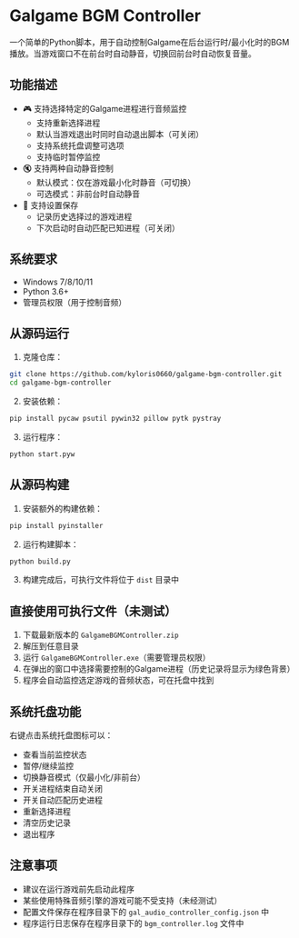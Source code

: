 # Galgame BGM Controller

一个简单的Python脚本，用于自动控制Galgame在后台运行时/最小化时的BGM播放。当游戏窗口不在前台时自动静音，切换回前台时自动恢复音量。

## 功能描述

- 🎮 支持选择特定的Galgame进程进行音频监控
  - 支持重新选择进程
  - 默认当游戏退出时同时自动退出脚本（可关闭）
  - 支持系统托盘调整可选项
  - 支持临时暂停监控
- 🔇 支持两种自动静音控制
  - 默认模式：仅在游戏最小化时静音（可切换）
  - 可选模式：非前台时自动静音
- 💾 支持设置保存
  - 记录历史选择过的游戏进程
  - 下次启动时自动匹配已知进程（可关闭）

## 系统要求

- Windows 7/8/10/11
- Python 3.6+
- 管理员权限（用于控制音频）

## 从源码运行

1. 克隆仓库：

```bash
git clone https://github.com/kyloris0660/galgame-bgm-controller.git
cd galgame-bgm-controller
```

2. 安装依赖：

```bash
pip install pycaw psutil pywin32 pillow pytk pystray
```

3. 运行程序：

```bash
python start.pyw
```

## 从源码构建

1. 安装额外的构建依赖：

```bash
pip install pyinstaller
```

2. 运行构建脚本：

```bash
python build.py
```

3. 构建完成后，可执行文件将位于 `dist` 目录中

## 直接使用可执行文件（未测试）

1. 下载最新版本的 `GalgameBGMController.zip`
2. 解压到任意目录
3. 运行 `GalgameBGMController.exe`（需要管理员权限）
4. 在弹出的窗口中选择需要控制的Galgame进程（历史记录将显示为绿色背景）
5. 程序会自动监控选定游戏的音频状态，可在托盘中找到

## 系统托盘功能

右键点击系统托盘图标可以：

- 查看当前监控状态
- 暂停/继续监控
- 切换静音模式（仅最小化/非前台）
- 开关进程结束自动关闭
- 开关自动匹配历史进程
- 重新选择进程
- 清空历史记录
- 退出程序

## 注意事项

- 建议在运行游戏前先启动此程序
- 某些使用特殊音频引擎的游戏可能不受支持（未经测试）
- 配置文件保存在程序目录下的 `gal_audio_controller_config.json` 中
- 程序运行日志保存在程序目录下的 `bgm_controller.log` 文件中